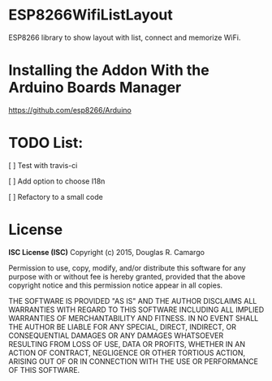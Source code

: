 # ESP8266WifiListLayout
ESP8266 library to show layout with list, connect and memorize WiFi.

# Installing the Addon With the Arduino Boards Manager
https://github.com/esp8266/Arduino

# TODO List:
[ ] Test with travis-ci

[ ] Add option to choose I18n

[ ] Refactory to a small code

# License
**ISC License (ISC)** Copyright (c) 2015, Douglas R. Camargo

Permission to use, copy, modify, and/or distribute this software for any
purpose with or without fee is hereby granted, provided that the above
copyright notice and this permission notice appear in all copies.

THE SOFTWARE IS PROVIDED "AS IS" AND THE AUTHOR DISCLAIMS ALL WARRANTIES
WITH REGARD TO THIS SOFTWARE INCLUDING ALL IMPLIED WARRANTIES OF
MERCHANTABILITY AND FITNESS. IN NO EVENT SHALL THE AUTHOR BE LIABLE FOR
ANY SPECIAL, DIRECT, INDIRECT, OR CONSEQUENTIAL DAMAGES OR ANY DAMAGES
WHATSOEVER RESULTING FROM LOSS OF USE, DATA OR PROFITS, WHETHER IN AN
ACTION OF CONTRACT, NEGLIGENCE OR OTHER TORTIOUS ACTION, ARISING OUT OF
OR IN CONNECTION WITH THE USE OR PERFORMANCE OF THIS SOFTWARE.
